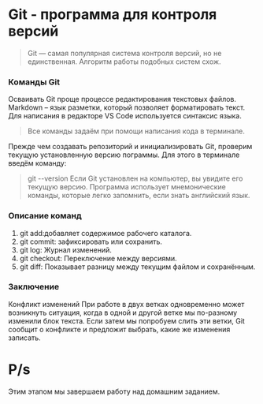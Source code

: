 # Git - программа для контроля версий

>Git — самая популярная система контроля
>версий, но не единственная. Алгоритм
>работы подобных систем схож.


### Команды Git ###
Осваивать Git проще процессе редактирования текстовых файлов. Markdown – язык разметки,
который позволяет форматировать текст. Для написания в редакторе VS Code используется
синтаксис языка.
>Все команды задаём при помощи написания кода в терминале.

Прежде чем создавать репозиторий и инициализировать Git, проверим текущую установленную
версию пограммы. Для этого в терминале введём команду:
>git --version
Если Git установлен на компьютер, вы увидите его текущую версию.
Программа использует мнемонические команды, которые легко запомнить, если знать английский язык.

### Описание команд ###
1. git add:добавляет содержимое рабочего каталога.
2. git commit: зафиксировать или сохранить.
3. git log: Журнал изменений.
4. git checkout: Переключение между версиями.
5. git diff: Показывает разницу между текущим файлом
и сохранённым.

### Заключение ###
Конфликт изменений
При работе в двух ветках одновременно может
возникнуть ситуация, когда в одной и другой
ветке мы по-разному изменили блок текста.
Если затем мы попробуем слить эти ветки, Git
сообщит о конфликте и предложит выбрать,
какие же изменения записать. 

# P/s
Этим этапом мы завершаем работу  над домашним заданием.  

